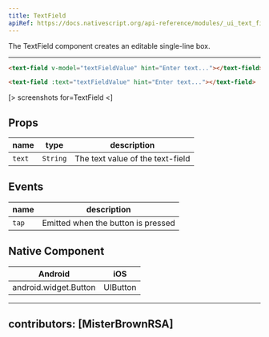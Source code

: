 ```yaml
---
title: TextField
apiRef: https://docs.nativescript.org/api-reference/modules/_ui_text_field_
---
```


The TextField component creates an editable single-line box.

---

```html
<text-field v-model="textFieldValue" hint="Enter text..."></text-field>
```

```html
<text-field :text="textFieldValue" hint="Enter text..."></text-field>
```

[> screenshots for=TextField <]

## Props

| name | type | description |
|------|------|-------------|
| `text` | `String` | The text value of the text-field

## Events

| name | description |
|------|-------------|
| `tap`| Emitted when the button is pressed

## Native Component
| Android | iOS |
|---------|-----|
| android.widget.Button | UIButton

---
contributors: [MisterBrownRSA]
---